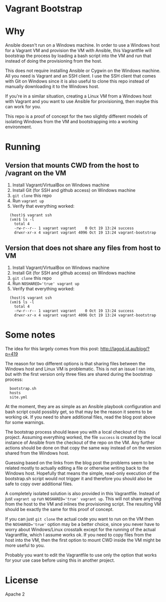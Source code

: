 Vagrant Bootstrap
=================

# Why #

Ansible doesn't run on a Windows machine.  In order to use a Windows host for a
Vagrant VM and provision the VM with Ansible, this Vagrantfile will bootstrap
the process by loading a bash script into the VM and run that instead of doing
the provisioning from the host.

This does not require installing Ansible or Cygwin on the Windows machine.  All
you need is Vagrant and an SSH client.  I use the SSH client that comes with
Git on Windows since it is also useful to clone this repo instead of manually
downloading it to the Windows host.

If you're in a similar situation, creating a Linux VM from a Windows host with
Vagrant and you want to use Ansible for provisioning, then maybe this can work
for you.

This repo is a proof of concept for the two slightly different models of
isolating Windows from the VM and bootstrapping into a working environment.

# Running #

## Version that mounts CWD from the host to /vagrant on the VM ##
1. Install Vagrant/VirtualBox on Windows machine
2. Install Git (for SSH and github access) on Windows machine
3. `git clone` this repo
4. Run `vagrant up`
5. Verify that everything worked:
```
  (host)$ vagrant ssh
  (vm)$ ls -l
    total 4
    -rw-r--r-- 1 vagrant vagrant    0 Oct 19 13:24 success
    drwxr-xr-x 4 vagrant vagrant 4096 Oct 19 13:24 vagrant-bootstrap
```

## Version that does not share any files from host to VM ##
1. Install Vagrant/VirtualBox on Windows machine
2. Install Git (for SSH and github access) on Windows machine
3. `git clone` this repo
4. Run `NOSHARED='true' vagrant up`
5. Verify that everything worked:
```
  (host)$ vagrant ssh
  (vm)$ ls -l
    total 4
    -rw-r--r-- 1 vagrant vagrant    0 Oct 19 13:24 success
    drwxr-xr-x 4 vagrant vagrant 4096 Oct 19 13:24 vagrant-bootstrap
```

# Some notes #

The idea for this largely comes from this post:
http://lagod.id.au/blog/?p=419

The reason for two different options is that sharing files between the Windows
host and Linux VM is problematic.  This is not an issue I ran into, but with
the first version only three files are shared during the bootstrap process:
```
  bootstrap.sh
  hosts
  site.yml
```

At the moment, they are as simple as an Ansible playbook configuration and bash
script could possibly get, so that may be the reason it seems to be working ok.
If you need to share additional files, read the blog post above for some
warnings.

The bootstrap process should leave you with a local checkout of this project.
Assuming everything worked, the file `success` is created by the local instance
of Ansible from the checkout of the repo on the VM.  Any further actions should
be done on that copy the same way instead of on the version shared from the
Windows host.

Guessing based on the links from the blog post the problems seem to be related
mostly to actually editing a file or otherwise writing back to the Windows
host.  Hopefully that means the simple, read-only execution of the bootstrap.sh
script would not trigger it and therefore you should also be safe to copy over
additional files.

A completely isolated solution is also provided in this Vagrantfile.  Instead
of just `vagrant up` run `NOSHARED='true' vagrant up`.  This will not share
anything from the host to the VM and inlines the provisioning script.  The
resulting VM should be exactly the same for this proof of concept.

If you can just `git clone` the actual code you want to run on the VM then the
`NOSHARED='true'` option may be a better choice, since you never have to worry
about Windows/Linux crosstalk except for the running of the actual Vagrantfile,
which I assume works ok.  If you need to copy files from the host into the VM,
then the first option to mount CWD inside the VM might be more useful to you.

Probably you want to edit the Vagrantfile to use only the option that works for
your use case before using this in another project.

# License #

Apache 2

